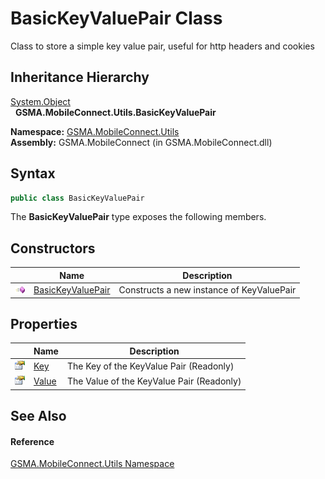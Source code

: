 BasicKeyValuePair Class
=======================
Class to store a simple key value pair, useful for http headers and cookies


Inheritance Hierarchy
---------------------
[System.Object][1]  
  **GSMA.MobileConnect.Utils.BasicKeyValuePair**  

**Namespace:** [GSMA.MobileConnect.Utils][2]  
**Assembly:** GSMA.MobileConnect (in GSMA.MobileConnect.dll)

Syntax
------

```csharp
public class BasicKeyValuePair
```

The **BasicKeyValuePair** type exposes the following members.


Constructors
------------

                 | Name                   | Description                               
---------------- | ---------------------- | ----------------------------------------- 
![Public method] | [BasicKeyValuePair][3] | Constructs a new instance of KeyValuePair 


Properties
----------

                   | Name       | Description                               
------------------ | ---------- | ----------------------------------------- 
![Public property] | [Key][4]   | The Key of the KeyValue Pair (Readonly)   
![Public property] | [Value][5] | The Value of the KeyValue Pair (Readonly) 


See Also
--------

#### Reference
[GSMA.MobileConnect.Utils Namespace][2]  

[1]: http://msdn.microsoft.com/en-us/library/e5kfa45b
[2]: ../README.md
[3]: _ctor.md
[4]: Key.md
[5]: Value.md
[6]: ../../_icons/Help.png
[Public method]: ../../_icons/pubmethod.gif "Public method"
[Public property]: ../../_icons/pubproperty.gif "Public property"